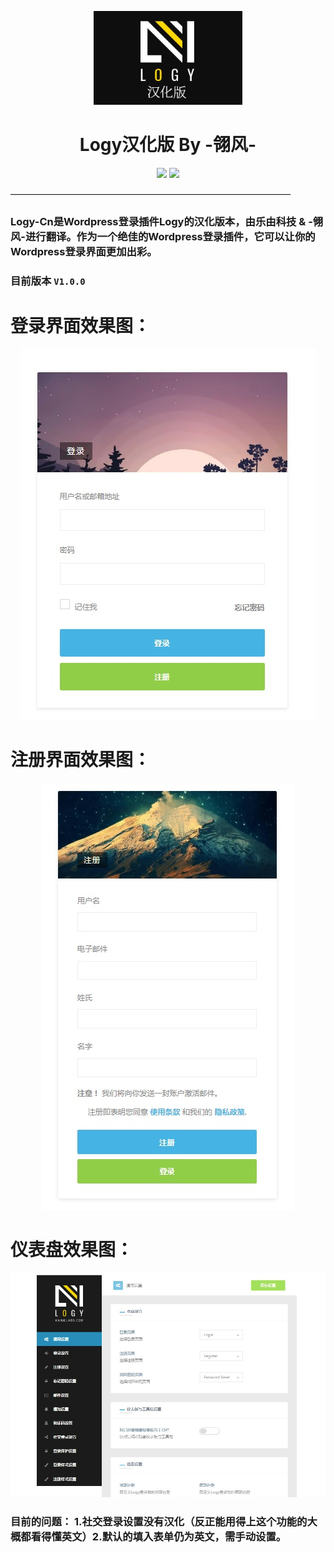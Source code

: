 
<p align="center">
<img src="https://raw.githubusercontent.com/JimHans/Logy-Cn/master/4.jpg" height=150>
</p>

<h1 align="center"> Logy汉化版 By -翎风- </h1>

<p align="center">
 
 <img src="https://img.shields.io/badge/Version-@1.0.0-red.svg?style=flat">
<img src="https://img.shields.io/github/dt/AFNetworking.svg">
</p>


————————————————————————————————
### Logy-Cn是Wordpress登录插件Logy的汉化版本，由乐由科技 & -翎风-进行翻译。作为一个绝佳的Wordpress登录插件，它可以让你的Wordpress登录界面更加出彩。
### 目前版本 `V1.0.0`

# 登录界面效果图：
<p align="center">
<img src="https://raw.githubusercontent.com/JimHans/Logy-Cn/master/1.jpg">
</p>

# 注册界面效果图：
<p align="center">
<img src="https://raw.githubusercontent.com/JimHans/Logy-Cn/master/2.jpg">
</p>

# 仪表盘效果图：
<p align="center">
<img src="https://raw.githubusercontent.com/JimHans/Logy-Cn/master/3.jpg">
</p>

### 目前的问题： 1.社交登录设置没有汉化（反正能用得上这个功能的大概都看得懂英文）2.默认的填入表单仍为英文，需手动设置。
